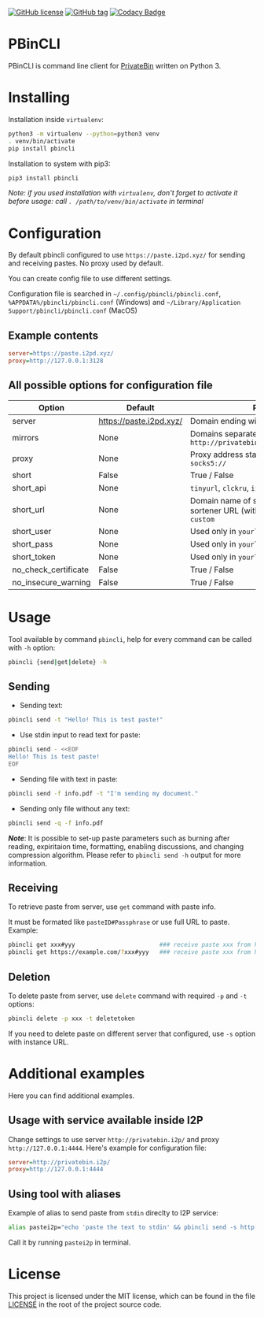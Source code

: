 [![GitHub license](https://img.shields.io/github/license/r4sas/PBinCLI.svg)](https://github.com/r4sas/PBinCLI/blob/master/LICENSE)
[![GitHub tag](https://img.shields.io/github/tag/r4sas/PBinCLI.svg)](https://github.com/r4sas/PBinCLI/tags/)
[![Codacy Badge](https://app.codacy.com/project/badge/Grade/4f24f43356a84621bbd9078c4b3f1b70)](https://www.codacy.com/gh/r4sas/PBinCLI/dashboard?utm_source=github.com&amp;utm_medium=referral&amp;utm_content=r4sas/PBinCLI&amp;utm_campaign=Badge_Grade)

PBinCLI
=====

PBinCLI is command line client for [PrivateBin](https://github.com/PrivateBin/PrivateBin/) written on Python 3.

Installing
=====

Installation inside `virtualenv`:
```bash
python3 -m virtualenv --python=python3 venv
. venv/bin/activate
pip install pbincli
```

Installation to system with pip3:
```bash
pip3 install pbincli
```

*Note: if you used installation with `virtualenv`, don't forget to activate it before usage: call `. /path/to/venv/bin/activate` in terminal*

Configuration
=====

By default pbincli configured to use `https://paste.i2pd.xyz/` for sending and receiving pastes. No proxy used by default.

You can create config file to use different settings.

Configuration file is searched in `~/.config/pbincli/pbincli.conf`, `%APPDATA%/pbincli/pbincli.conf` (Windows) and `~/Library/Application Support/pbincli/pbincli.conf` (MacOS)

Example contents
-----

```ini
server=https://paste.i2pd.xyz/
proxy=http://127.0.0.1:3128
```

All possible options for configuration file
-----

| Option | Default | Possible value |
|--------|---------|---------|
server | https://paste.i2pd.xyz/ | Domain ending with slash |
mirrors | None | Domains separated with comma, like `http://privatebin.ygg/,http://privatebin.i2p/` |
proxy | None | Proxy address starting with scheme `http://` or `socks5://` |
short | False | True / False |
short_api | None | `tinyurl`, `clckru`, `isgd`, `vgd`, `cuttly`, `yourls`, `custom` |
short_url | None | Domain name of shortener service for `yourls`, or sortener URL (with required parameters) for `custom` |
short_user | None | Used only in `yourls` |
short_pass | None | Used only in `yourls` |
short_token | None | Used only in `yourls` |
no_check_certificate | False | True / False |
no_insecure_warning | False | True / False |

Usage
=====

Tool available by command `pbincli`, help for every command can be called with `-h` option:
```bash
pbincli {send|get|delete} -h
```

Sending
-----

* Sending text:
```bash
pbincli send -t "Hello! This is test paste!"
```

* Use stdin input to read text for paste:
```bash
pbincli send - <<EOF
Hello! This is test paste!
EOF
```

* Sending file with text in paste:
```bash
pbincli send -f info.pdf -t "I'm sending my document."
```

* Sending only file without any text:
```bash
pbincli send -q -f info.pdf
```

__*Note*__: It is possible to set-up paste parameters such as burning after reading, expiritaion time, formatting, enabling discussions, and changing compression algorithm. Please refer to `pbincli send -h` output for more information.

Receiving
-----

To retrieve paste from server, use `get` command with paste info.

It must be formated like `pasteID#Passphrase` or use full URL to paste. Example:
```bash
pbincli get xxx#yyy                        ### receive paste xxx from https://paste.i2pd.xyz/ by default
pbincli get https://example.com/?xxx#yyy   ### receive paste xxx from https://example.com/
```

Deletion
-----

To delete paste from server, use `delete` command with required `-p` and `-t` options:
```bash
pbincli delete -p xxx -t deletetoken
```

If you need to delete paste on different server that configured, use `-s` option with instance URL.

Additional examples
=====

Here you can find additional examples.

Usage with service available inside I2P
-----

Change settings to use server `http://privatebin.i2p/` and proxy `http://127.0.0.1:4444`. Here's example for configuration file:
```ini
server=http://privatebin.i2p/
proxy=http://127.0.0.1:4444
```

Using tool with aliases
-----

Example of alias to send paste from `stdin` direclty to I2P service:
```bash
alias pastei2p="echo 'paste the text to stdin' && pbincli send -s http://privatebin.i2p/ -x http://127.0.0.1:4444 -"
```

Call it by running `pastei2p` in terminal.

License
=====

This project is licensed under the MIT license, which can be found in the file
[LICENSE](https://github.com/r4sas/PBinCLI/blob/master/LICENSE) in the root of the project source code.

